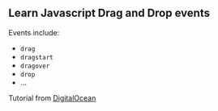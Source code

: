## Learn Javascript Drag and Drop events

Events include:

- `drag`
- `dragstart`
- `dragover`
- `drop`
- ...

Tutorial from [DigitalOcean](https://www.digitalocean.com/community/tutorials/js-drag-and-drop-vanilla-js#step-2-%E2%80%94-handling-drag-and-drop-events-with-javascript)
